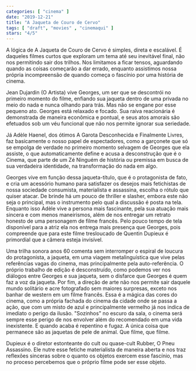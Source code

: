 ```yaml
---
categories: [ "cinema" ]
date: "2019-12-21"
title: "A Jaqueta de Couro de Cervo"
tags: [ "draft", "movies" , "cinemaqui" ]
stars: "4/5"
---
```

A lógica de A Jaqueta de Couro de Cervo é simples, direta e escalável. É daqueles filmes curtos que exploram um tema até seu inevitável final, não nos permitindo sair dos trilhos. Nos limitamos a ficar tensos, aguardando quando as coisas começarão a dar errado, enquanto assistimos nossa própria incompreensão de quando começa o fascínio por uma história de cinema.

Jean Dujardin (O Artista) vive Georges, um ser que se descontrói no primeiro momento do filme, enfiando sua jaqueta dentro de uma privada no meio do nada e nunca olhando para trás. Mas não se engane por esse pequeno ato. Georges está relaxado e focado. Sua raiva reacionária é demonstrada de maneira econômica e pontual, e seus atos amorais são efetuados sob um véu funcional que não nos permite ignorar sua seriedade.

Já Adèle Haenel, dos ótimos A Garota Desconhecida e Finalmente Livres, faz basicamente o nosso papel de espectadores, como a garçonete que só se empolga de verdade no primeiro momento selvagem de Georges que ela assiste, o que automaticamente define e acusa a desconstrução que é o Cinema, que parte de um Zé Ninguém de história ou premissa em busca de sua verdadeira identidade, na transformação do nada em algo.

Georges vive em função dessa jaqueta-título, que é o protagonista de fato, e cria um acessório humano para satisfazer os desejos mais fetichistas de nossa sociedade consumista, materialista e assassina, escolha o rótulo que quiser atacar. De brinde há um pouco de thriller e slasher, embora este não seja o principal, mas o instrumento pelo qual a discussão é posta na tela. Enquanto isso Adèle vive a persona mais fascinante, pela sua atuação mais sincera e com menos maneirismos, além de nos entregar um retrato honesto de uma personagem de filme francês. Pelo pouco tempo de tela disponível para a atriz ela nos entrega mais presença que Georges, pois compreende que para este filme tresloucado de Quentin Dupieux é primordial que a câmera esteja invisível.

Uma trilha sonora anos 60 comenta sem interromper o espiral de loucura do protagonista, a jaqueta, em uma viagem metalinguística que vive pelas referências vagas do cinema, mas principalmente pela auto-referência. O próprio trabalho de edição é desconstruído, como podemos ver nos diálogos entre Georges e sua jaqueta, sem o disfarce que Georges é quem faz a voz da jaqueta. Por fim, a direção de arte não nos permite sair daquele mundo solitário e acre fotografado sem maiores surpresas, exceto nos banhar de western em um filme francês. Essa é a mágica das cores do cinema, como a própria fachada do cinema da cidade onde se passa a ação, que com um misto de azul e principalmente vermelho já nos indica de imediato o perigo da ilusão. "Sozinhos" no escuro da sala, o cinema será sempre esse perigo de nos envolver além do recomendado em uma vida inexistente. E quando acaba é repentino e fugaz. A única coisa que permanece são as jaquetas de pele de animal. Que filme, que filme.

Dupieux é o diretor estonteante do cult ou quase-cult Rubber, O Pneu Assassino. Ele nutre esse fetiche materialista de maneira aberta e nos traz reflexões sinceras sobre o quanto os objetos exercem esse fascínio, mas no proceso percebemos que o próprio filme pode ser esse objeto.
